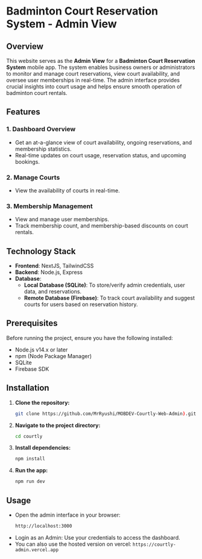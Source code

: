 # Badminton Court Reservation System - Admin View

## Overview

This website serves as the **Admin View** for a **Badminton Court Reservation System** mobile app. The system enables business owners or administrators to monitor and manage court reservations, view court availability, and oversee user memberships in real-time. The admin interface provides crucial insights into court usage and helps ensure smooth operation of badminton court rentals.

## Features

### 1. **Dashboard Overview**
   - Get an at-a-glance view of court availability, ongoing reservations, and membership statistics.
   - Real-time updates on court usage, reservation status, and upcoming bookings.

### 2. **Manage Courts**
   - View the availability of courts in real-time.

### 3. **Membership Management**
   - View and manage user memberships.
   - Track membership count, and membership-based discounts on court rentals.

## Technology Stack

- **Frontend**: NextJS, TailwindCSS
- **Backend**: Node.js, Express
- **Database**:
  - **Local Database (SQLite)**: To store/verify admin credentials, user data, and reservations.
  - **Remote Database (Firebase)**: To track court availability and suggest courts for users based on reservation history.
  
## Prerequisites

Before running the project, ensure you have the following installed:

- Node.js v14.x or later
- npm (Node Package Manager)
- SQLite
- Firebase SDK

## Installation

1. **Clone the repository:**
   ```bash
   git clone https://github.com/MrRyushi/MOBDEV-Courtly-Web-Admin).git
   ```
2. **Navigate to the project directory:**
   ```bash
   cd courtly
   ```
3. **Install dependencies:**
   ```bash
   npm install
   ```
4. **Run the app:**
   ```bash
   npm run dev
   ```

## Usage
- Open the admin interface in your browser:
  ```bash
  http://localhost:3000
  ```
- Login as an Admin: Use your credentials to access the dashboard.
- You can also use the hosted version on vercel: `https://courtly-admin.vercel.app`
  
